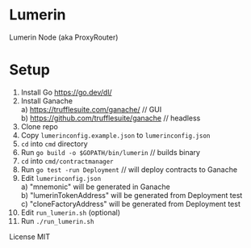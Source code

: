 # Lumerin

Lumerin Node (aka ProxyRouter)

# Setup
1. Install Go https://go.dev/dl/
2. Install Ganache<br/>
    a) https://trufflesuite.com/ganache/ // GUI<br/>
    b) https://github.com/trufflesuite/ganache // headless<br/>
3. Clone repo
4. Copy `lumerinconfig.example.json` to `lumerinconfig.json`
5. `cd` into `cmd` directory
6. Run `go build -o $GOPATH/bin/lumerin` // builds binary
7. `cd` into `cmd/contractmanager`
8. Run `go test -run Deployment` // will deploy contracts to Ganache
9. Edit `lumerinconfig.json`<br/>
    a) "mnemonic" will be generated in Ganache<br/>
    b) "lumerinTokenAddress" will be generated from Deployment test<br/>
    c) "cloneFactoryAddress" will be generated from Deployment test<br/>
10. Edit `run_lumerin.sh` (optional)
11. Run `./run_lumerin.sh`

License
MIT

